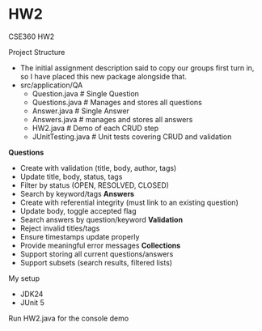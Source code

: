 # HW2
CSE360 HW2

Project Structure
  - The initial assignment description said to copy our groups first turn in, so I have placed this new package alongside that. 
  - src/application/QA
    - Question.java # Single Question
    - Questions.java # Manages and stores all questions
    - Answer.java # Single Answer
    - Answers.java # manages and stores all answers
    - HW2.java # Demo of each CRUD step
    - JUnitTesting.java # Unit tests covering CRUD and validation

**Questions**
  - Create with validation (title, body, author, tags)
  - Update title, body, status, tags
  - Filter by status (OPEN, RESOLVED, CLOSED)
  - Search by keyword/tags
**Answers**
  - Create with referential integrity (must link to an existing question)
  - Update body, toggle accepted flag
  - Search answers by question/keyword
**Validation**
  - Reject invalid titles/tags
  - Ensure timestamps update properly
  - Provide meaningful error messages
**Collections**
  - Support storing all current questions/answers
  - Support subsets (search results, filtered lists)

My setup
  - JDK24
  - JUnit 5

Run HW2.java for the console demo
